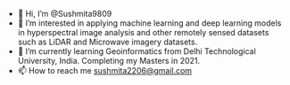 - 👋 Hi, I’m @Sushmita9809
- 👀 I’m interested in applying machine learning and deep learning models in hyperspectral image analysis and other remotely sensed datasets such as LiDAR and Microwave imagery datasets.
- 🌱 I’m currently learning Geoinformatics from Delhi Technological University, India. Completing my Masters in 2021.
- 📫 How to reach me sushmita2206@gmail.com

<!---
Sushmita9809/Sushmita9809 is a ✨ special ✨ repository because its `README.md` (this file) appears on your GitHub profile.
You can click the Preview link to take a look at your changes.
--->
